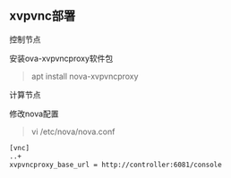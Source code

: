 ## xvpvnc部署

控制节点

安装ova-xvpvncproxy软件包	
> apt install nova-xvpvncproxy

计算节点

修改nova配置
> vi /etc/nova/nova.conf

```bash
[vnc]
..+
xvpvncproxy_base_url = http://controller:6081/console
```

